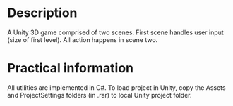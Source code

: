 # Description
A Unity 3D game comprised of two scenes. First scene handles user input (size of first level). All action happens in scene two.

# Practical information
All utilities are implemented in C#. To load project in Unity, copy the Assets and ProjectSettings folders (in .rar) to local Unity project folder.
